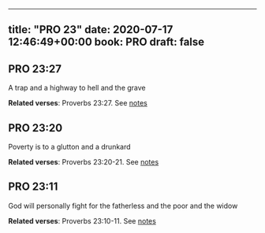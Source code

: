 
---
title: "PRO 23"
date: 2020-07-17 12:46:49+00:00
book: PRO
draft: false
---

## PRO 23:27

A trap and a highway to hell and the grave

**Related verses**: Proverbs 23:27. See [notes](https://my.bible.com/notes/3475685583006458601)


## PRO 23:20

Poverty is to a glutton and a drunkard

**Related verses**: Proverbs 23:20-21. See [notes](https://my.bible.com/notes/3475684121534784208)


## PRO 23:11

God will personally fight for the fatherless and the poor and the widow

**Related verses**: Proverbs 23:10-11. See [notes](https://my.bible.com/notes/3475682402616730289)

